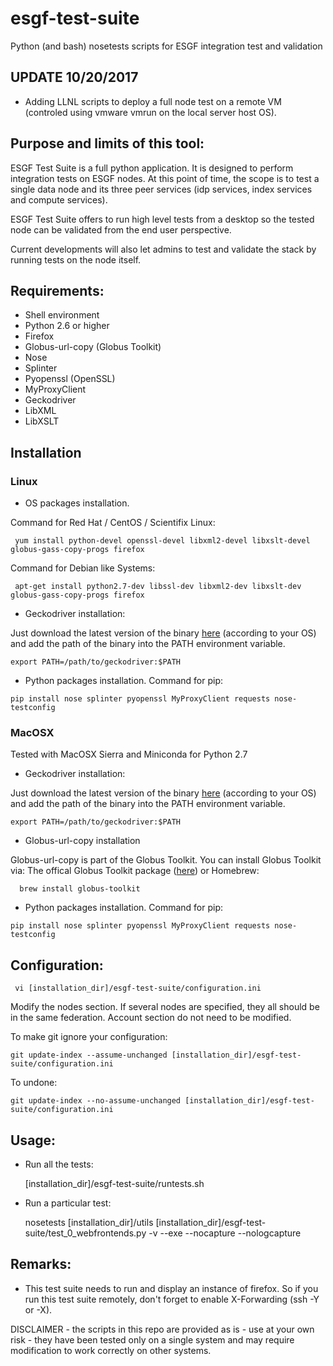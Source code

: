 esgf-test-suite
===============

Python (and bash) nosetests scripts for ESGF integration test and validation

## UPDATE 10/20/2017

* Adding LLNL scripts to deploy a full node test on a remote VM (controled using vmware vmrun on the local server host OS).  


## Purpose and limits of this tool:

ESGF Test Suite is a full python application. It is designed to perform integration tests on ESGF nodes. At this point of time, the scope is to test a single data node and its three peer services (idp services, index services and compute services).

ESGF Test Suite offers to run high level tests from a desktop so the tested node can be validated from the end user perspective.

Current developments will also let admins to test and validate the stack by running tests on the node itself.

## Requirements:

- Shell environment  
- Python 2.6 or higher
- Firefox
- Globus-url-copy (Globus Toolkit)
- Nose
- Splinter
- Pyopenssl (OpenSSL)
- MyProxyClient
- Geckodriver
- LibXML
- LibXSLT

## Installation

### Linux

* OS packages installation.

Command for Red Hat / CentOS / Scientifix Linux:
     
     yum install python-devel openssl-devel libxml2-devel libxslt-devel globus-gass-copy-progs firefox

Command for Debian like Systems:
     
     apt-get install python2.7-dev libssl-dev libxml2-dev libxslt-dev globus-gass-copy-progs firefox

* Geckodriver installation:

Just download the latest version of the binary [here](https://github.com/mozilla/geckodriver/releases)
 (according to your OS) and add the path of the binary into the PATH environment variable.

    export PATH=/path/to/geckodriver:$PATH

* Python packages installation. Command for pip:

```
pip install nose splinter pyopenssl MyProxyClient requests nose-testconfig
```

### MacOSX

Tested with MacOSX Sierra and Miniconda for Python 2.7

* Geckodriver installation:

Just download the latest version of the binary [here](https://github.com/mozilla/geckodriver/releases) (according to your OS) and add the path of the binary into the PATH environment variable.

    export PATH=/path/to/geckodriver:$PATH

* Globus-url-copy installation

Globus-url-copy is part of the Globus Toolkit. You can install Globus Toolkit via: The offical Globus Toolkit package ([here](http://toolkit.globus.org/toolkit/downloads/latest-stable/)) or Homebrew:

      brew install globus-toolkit

* Python packages installation. Command for pip:

```
pip install nose splinter pyopenssl MyProxyClient requests nose-testconfig
```

## Configuration:

     vi [installation_dir]/esgf-test-suite/configuration.ini   

Modify the nodes section. If several nodes are specified, they all should be in the same federation. Account section do not need to be modified.

To make git ignore your configuration:

```
git update-index --assume-unchanged [installation_dir]/esgf-test-suite/configuration.ini
```

To undone:

```
git update-index --no-assume-unchanged [installation_dir]/esgf-test-suite/configuration.ini
```

## Usage:

* Run all the tests:
     
     [installation_dir]/esgf-test-suite/runtests.sh

* Run a particular test:

     nosetests [installation_dir]/utils [installation_dir]/esgf-test-suite/test_0_webfrontends.py -v --exe --nocapture --nologcapture


## Remarks:

* This test suite needs to run and display an instance of firefox. So if you run this test suite remotely, don't forget to enable X-Forwarding (ssh -Y or -X).

DISCLAIMER - the scripts in this repo are provided as is - use at your own risk - they have been tested only on a single system and may require modification to work correctly on other systems.
